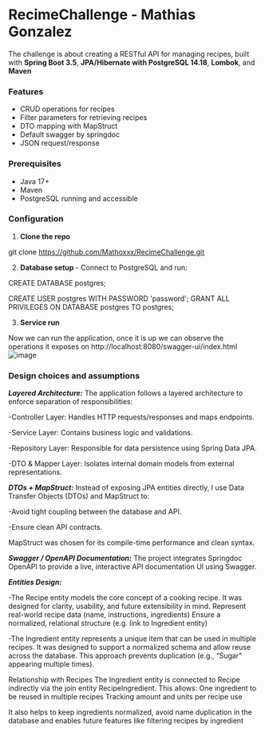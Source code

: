 # RecimeChallenge - Mathias Gonzalez
The challenge is about creating a RESTful API for managing recipes, built with 
**Spring Boot 3.5**, 
**JPA/Hibernate with PostgreSQL 14.18**, 
**Lombok**, and
**Maven**

### Features

- CRUD operations for recipes
- Filter parameters for retrieving recipes
- DTO mapping with MapStruct
- Default swagger by springdoc
- JSON request/response

###  Prerequisites

- Java 17+
- Maven
- PostgreSQL running and accessible

###  Configuration

1. **Clone the repo**

git clone https://github.com/Mathoxxx/RecimeChallenge.git

2. **Database setup** -
Connect to PostgreSQL and run:

CREATE DATABASE postgres;

CREATE USER postgres WITH PASSWORD 'password';
GRANT ALL PRIVILEGES ON DATABASE postgres TO postgres;

3. **Service run**

Now we can run the application, once it is up we can observe the operations it exposes on http://localhost:8080/swagger-ui/index.html
![image](https://github.com/user-attachments/assets/92102c23-138f-44f7-a897-03caa06f0262)

###  Design choices and assumptions
_**Layered Architecture:**_
The application follows a layered architecture to enforce separation of responsibilities:

-Controller Layer: Handles HTTP requests/responses and maps endpoints.

-Service Layer: Contains business logic and validations.

-Repository Layer: Responsible for data persistence using Spring Data JPA.

-DTO & Mapper Layer: Isolates internal domain models from external representations.

_**DTOs + MapStruct:**_
Instead of exposing JPA entities directly, I use Data Transfer Objects (DTOs) and MapStruct to:

-Avoid tight coupling between the database and API.

-Ensure clean API contracts.

MapStruct was chosen for its compile-time performance and clean syntax.

_**Swagger / OpenAPI Documentation:**_
The project integrates Springdoc OpenAPI to provide a live, interactive API documentation UI using Swagger.

_**Entities Design:**_

-The Recipe entity models the core concept of a cooking recipe. It was designed for clarity, usability, and future extensibility in mind.
Represent real-world recipe data (name, instructions, ingredients)
Ensure a normalized, relational structure (e.g. link to Ingredient entity)

-The Ingredient entity represents a unique item that can be used in multiple recipes. It was designed to support a normalized schema and allow reuse across the database.
This approach prevents duplication (e.g., “Sugar” appearing multiple times).

Relationship with Recipes
The Ingredient entity is connected to Recipe indirectly via the join entity RecipeIngredient. This allows:
One ingredient to be reused in multiple recipes
Tracking amount and units per recipe use

It also helps to keep ingredients normalized, avoid name duplication in the database and enables future features like filtering recipes by ingredient
